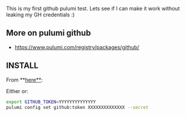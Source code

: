 
This is my first github pulumi test. Lets see if I can make it work without leaking my GH credentials :)

## More on pulumi github 

* https://www.pulumi.com/registry/packages/github/

## INSTALL

From **[here**](https://www.pulumi.com/registry/packages/github/installation-configuration/):

Either or:

```bash
export GITHUB_TOKEN=YYYYYYYYYYYYYY
pulumi config set github:token XXXXXXXXXXXXXX --secret
```